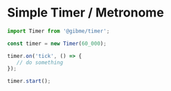 # Simple Timer / Metronome

```typescript
import Timer from '@gibme/timer';

const timer = new Timer(60_000);

timer.on('tick', () => {
   // do something 
});

timer.start();
```
